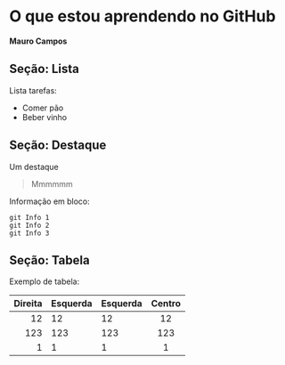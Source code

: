 # O que estou aprendendo no GitHub

**Mauro Campos**

## Seção: Lista

Lista tarefas:

 - Comer pão		 
 - Beber vinho
 
## Seção: Destaque

Um destaque

> Mmmmmm

Informação em bloco:
```
git Info 1
git Info 2
git Info 3
```

## Seção: Tabela

Exemplo de tabela:

| Direita | Esquerda | Esquerda | Centro  |
|--------:|:---------|----------|:-------:|
|   12    |  12      |    12    |    12   |
|  123    |  123     |   123    |   123   |
|    1    |  1       |     1    |     1   |
 
